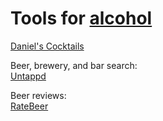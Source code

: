 
# Tools for [alcohol](https://adequate.life/alcohol/)

[Daniel's Cocktails](https://www.cocktailsdrinkrecipes.com/cocktail-lists/a-z-cocktail-list.html)

Beer, brewery, and bar search:  
[Untappd](https://untappd.com/)

Beer reviews:  
[RateBeer](https://www.ratebeer.com/)

